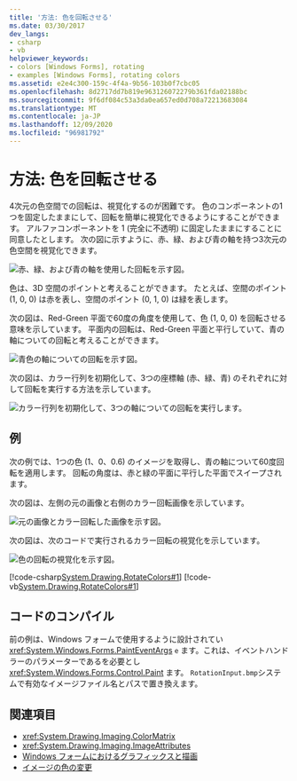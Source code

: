 ```yaml
---
title: '方法: 色を回転させる'
ms.date: 03/30/2017
dev_langs:
- csharp
- vb
helpviewer_keywords:
- colors [Windows Forms], rotating
- examples [Windows Forms], rotating colors
ms.assetid: e2e4c300-159c-4f4a-9b56-103b0f7cbc05
ms.openlocfilehash: 8d2717dd7b819e963126072279b361fda02188bc
ms.sourcegitcommit: 9f6df084c53a3da0ea657ed0d708a72213683084
ms.translationtype: MT
ms.contentlocale: ja-JP
ms.lasthandoff: 12/09/2020
ms.locfileid: "96981792"
---
```

# <a name="how-to-rotate-colors"></a>方法: 色を回転させる
4次元の色空間での回転は、視覚化するのが困難です。 色のコンポーネントの1つを固定したままにして、回転を簡単に視覚化できるようにすることができます。 アルファコンポーネントを 1 (完全に不透明) に固定したままにすることに同意したとします。 次の図に示すように、赤、緑、および青の軸を持つ3次元の色空間を視覚化できます。  
  
 ![赤、緑、および青の軸を使用した回転を示す図。](./media/how-to-rotate-colors/rotation-red-green-blue-axes.gif)  
  
 色は、3D 空間のポイントと考えることができます。 たとえば、空間のポイント (1, 0, 0) は赤を表し、空間のポイント (0, 1, 0) は緑を表します。  
  
 次の図は、Red-Green 平面で60度の角度を使用して、色 (1, 0, 0) を回転させる意味を示しています。 平面内の回転は、Red-Green 平面と平行していて、青の軸についての回転と考えることができます。  
  
 ![青色の軸についての回転を示す図。](./media/how-to-rotate-colors/rotation-about-blue-axis.gif)  
  
 次の図は、カラー行列を初期化して、3つの座標軸 (赤、緑、青) のそれぞれに対して回転を実行する方法を示しています。  
  
 ![カラー行列を初期化して、3つの軸についての回転を実行します。](./media/how-to-rotate-colors/rotation-about-three-axes.gif)  
  
## <a name="example"></a>例  
 次の例では、1つの色 (1、0、0.6) のイメージを取得し、青の軸について60度回転を適用します。 回転の角度は、赤と緑の平面に平行した平面でスイープされます。  
  
 次の図は、左側の元の画像と右側のカラー回転画像を示しています。  
  
 ![元の画像とカラー回転した画像を示す図。](./media/how-to-rotate-colors/original-color-rotated-images.png)  
  
 次の図は、次のコードで実行されるカラー回転の視覚化を示しています。
  
 ![色の回転の視覚化を示す図。](./media/how-to-rotate-colors/visualization-color-rotation.gif)  
  
 [!code-csharp[System.Drawing.RotateColors#1](~/samples/snippets/csharp/VS_Snippets_Winforms/System.Drawing.RotateColors/CS/Form1.cs#1)]
 [!code-vb[System.Drawing.RotateColors#1](~/samples/snippets/visualbasic/VS_Snippets_Winforms/System.Drawing.RotateColors/VB/Form1.vb#1)]  
  
## <a name="compiling-the-code"></a>コードのコンパイル  
 前の例は、Windows フォームで使用するように設計されてい <xref:System.Windows.Forms.PaintEventArgs> `e` ます。これは、イベントハンドラーのパラメーターであるを必要とし <xref:System.Windows.Forms.Control.Paint> ます。 `RotationInput.bmp`システムで有効なイメージファイル名とパスで置き換えます。  
  
## <a name="see-also"></a>関連項目

- <xref:System.Drawing.Imaging.ColorMatrix>
- <xref:System.Drawing.Imaging.ImageAttributes>
- [Windows フォームにおけるグラフィックスと描画](graphics-and-drawing-in-windows-forms.md)
- [イメージの色の変更](recoloring-images.md)
